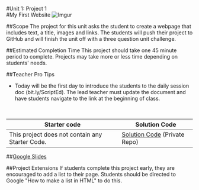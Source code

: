 #Unit 1: Project 1  
#My First Website
![Imgur](http://i.imgur.com/t7nUgLmm.png)

##Scope
The project for this unit asks the student to create a webpage that includes text, a title, images and links. The students will push their project to GitHub and will finish the unit off with a three question unit challenge.

##Estimated Completion Time
This project should take one 45 minute period to complete. Projects may take more or less time depending on students' needs.  

##Teacher Pro Tips

* Today will be the first day to introduce the students to the daily session doc (bit.ly/ScriptEd). The lead teacher must update the document and have students navigate to the link at the beginning of class. 

<br>

| Starter code | Solution Code |
|-------|-------|
|This project does not contain any Starter Code. |[Solution Code](https://github.com/ScriptEdcurriculum/solutions2016/tree/master/year1/unit1/project1) (Private Repo) |

##[Google Slides](https://docs.google.com/presentation/d/1el_Ohy5n9a6RRTq_hEgtFa0rUUYhJenPrDfVAe3JUWs/edit?usp=sharing)

##Project Extensions
If students complete this project early, they are encouraged to add a list to their page. Students should be directed to Google "How to make a list in HTML" to do this.




